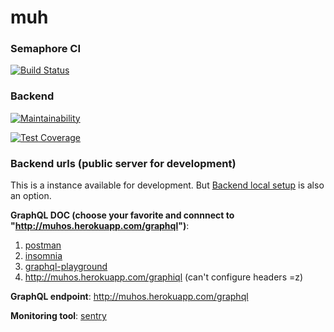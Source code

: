 # muh


### Semaphore CI
[![Build Status](https://edimossilva.semaphoreci.com/badges/muh/branches/main.svg?style=shields)](https://edimossilva.semaphoreci.com/projects/muh)


### Backend

[![Maintainability](https://api.codeclimate.com/v1/badges/33cf88ac597e0940a87d/maintainability)](https://codeclimate.com/github/muhBR/muh/maintainability)

[![Test Coverage](https://api.codeclimate.com/v1/badges/33cf88ac597e0940a87d/test_coverage)](https://codeclimate.com/github/muhBR/muh/test_coverage)

### Backend urls (public server for development)

This is a instance available for development. But [Backend local setup](https://github.com/muhBR/muh/blob/main/backend/README.md)
 is also an option.

**GraphQL DOC (choose your favorite and connnect to "http://muhos.herokuapp.com/graphql")**:
1. [postman](https://learning.postman.com/docs/sending-requests/supported-api-frameworks/graphql/)
1. [insomnia](https://insomnia.rest/graphql/)
1. [graphql-playground](https://github.com/graphql/graphql-playground)
1. http://muhos.herokuapp.com/graphiql (can't configure headers =z)

**GraphQL endpoint**: http://muhos.herokuapp.com/graphql

**Monitoring tool**: [sentry](https://sentry.io/)
